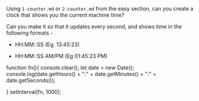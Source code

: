 Using `1-counter.md` or `2-counter.md` from the easy section, can you create a
clock that shows you the current machine time?

Can you make it so that it updates every second, and shows time in the following formats -

- HH:MM::SS (Eg. 13:45:23)

- HH:MM::SS AM/PM (Eg 01:45:23 PM)

<!-- solution -->

function fn(){
console.clear();
let date = new Date();
console.log(date.getHours() + ":" + date.getMinutes() + ":" + date.getSeconds());

}
setInterval(fn, 1000);
